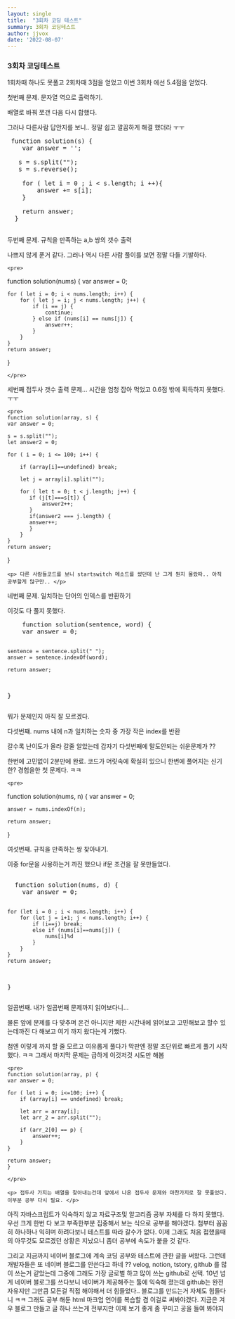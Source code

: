```yaml
---
layout: single
title:  "3회차 코딩 테스트"
summary: 3회차 코딩테스트
author: jjvox
date: '2022-08-07'
---
```


<h3> 3회차 코딩테스트 </h3>

 <div>
 <p> 1회차때 하나도 못풀고 2회차때 3점을 얻었고 이번 3회차 에선 5.4점을 얻었다. </p>
 </div>
 
 <div> 
 <p> 첫번째 문제. 문자열 역으로 출력하기. </p>
 <p> 배열로 바꿔 쪼갠 다음 다시 합했다. </p>
  <p> 그러나 다른사람 답안지를 보니.. 정말 쉽고 깔끔하게 해결 했더라 ㅜㅜ </p>
  
 <pre> function solution(s) {
    var answer = '';

   s = s.split("");
   s = s.reverse();

    for ( let i = 0 ; i < s.length; i ++){
        answer += s[i];
    }

    return answer;
  }
 </pre>
 
 </div>
  
  <div>
  <p> 두번째 문제. 규칙을 만족하는 a,b 쌍의 갯수 출력 </p>
    <p> 나쁘지 않게 푼거 같다. 그러나 역시 다른 사람 풀이를 보면 정말 다들 기발하다. </p>
    
    
    <pre>
function solution(nums) {
    var answer = 0;

    for ( let i = 0; i < nums.length; i++) {
        for ( let j = i; j < nums.length; j++) {
            if (i == j) {
                continue;
            } else if (nums[i] == nums[j]) {
                answer++;
            } 
        }
    }
    return answer;
}

    </pre>
  </div>
  
  <div>
    <p> 세번째 접두사 갯수 출력 문제... 시간을 엄청 잡아 먹었고 0.6점 밖에 획득하지 못했다. ㅜㅜ </p>
    
    <pre>
    function solution(array, s) {
    var answer = 0;

    s = s.split("");
    let answer2 = 0;

    for ( i = 0; i <= 100; i++) {

        if (array[i]==undefined) break;

        let j = array[i].split("");

        for ( let t = 0; t < j.length; j++) {
           if (j[t]===s[t]) {
               answer2++;
           }     
           if(answer2 === j.length) {
           answer++;
           }
        }         
    }
    return answer;
}
    </pre>
    
    <p> 다른 사람들코드를 보니 startswitch 메소드를 썼던데 난 그게 뭔지 몰랐따.. 아직 공부할게 많구만.. </p>
    
  </div>
  
  <div>
  <p> 네번째 문제. 일치하는 단어의 인덱스를 반환하기 </p>
  <p> 이것도 다 풀지 못했다. </p>
  <pre>
    function solution(sentence, word) {
    var answer = 0;

    sentence = sentence.split(" ");
    answer = sentence.indexOf(word);

    return answer;
  }
  </pre>
    <p> 뭐가 문제인지 아직 잘 모르겠다. </p>
  </div>
  
  <div>
    <p> 다섯번쨰. nums 내에 n과 일치하는 숫자 중 가장 작은 index를 반환</p>
    <p> 갈수록 난이도가 올라 갈줄 알았는데 갑자기 다섯번째에 말도안되는 쉬운문제가 ?? </p>
    <p> 한번에 고민없이 2분만에 완료. 코드가 머릿속에 확실히 있으니 한번에 풀어지는 신기한? 경험을한 첫 문제다. ㅋㅋ </p>
    
    <pre>
    
function solution(nums, n) {
    var answer = 0;

    answer = nums.indexOf(n);

    return answer;
}
    </pre>
    
  </div>
  
  <div>
  <p> 여섯번째. 규칙을 만족하는 쌍 찾아내기. </p>
  <p> 이중 for문을 사용하는거 까진 했으나 if문 조건을 잘 못만들었다. </p>
  <pre> 
  function solution(nums, d) {
    var answer = 0;

    for (let i = 0 ; i < nums.length; i++) {
        for (let j = i+1; j < nums.length; i++) {
            if (i==j) break;
            else if (nums[i]==nums[j]) {
                nums[i]%d 
            }
        }
    }
    return answer;
  }
  </pre>
  </div>
  
  <div>
    <p> 일곱번째. 내가 일곱번째 문제까지 읽어보다니... </p>
    <p> 물론 앞에 문제를 다 맞추며 온건 아니지만 제한 시간내에 읽어보고 고민해보고 할수 있는데까진 다 해보고 여기 까지 왔다는게 기뻤다. </p>
    <p> 첨엔 이렇게 까지 할 줄 모르고 여유롭게 풀다가 막판엔 정말 초단위로 빠르게 풀기 시작 했다. ㅋㅋ 그래서 마지막 문제는 급하게 이것저것 시도만 해봄 </p>
    
    <pre>
    function solution(array, p) {
    var answer = 0;

    for ( let i = 0; i<=100; i++) {
        if (array[i] == undefined) break;

        let arr = array[i];
        let arr_2 = arr.split("");

        if (arr_2[0] == p) {
            answer++;
        }
    }

    return answer;
    }
    
    </pre>
    
    <p> 접두사 가지는 배열을 찾아내는건데 앞에서 나온 접두사 문제와 마찬가지로 잘 못풀었다. 이부분 공부 다시 필요. </p>
  </div>
    
  <div>
    <p>
      아직 자바스크립트가 익숙하지 않고 자료구조및 알고리즘 공부 자체를 다 하지 못했다. 
    우선 크게 한번 다 보고 부족한부분 집중해서 보는 식으로 공부를 해야겠다. 첨부터 꼼꼼히 하나하나 익히며 하려다보니 테스트를 따라 갈수가 없다.
    이제 그래도 처음 접했을때의 아무것도 모르겠던 상황은 지났으니 좀더 공부에 속도가 붙을 것 같다.
  </p>
  <p>
    그리고 지금까지 네이버 블로그에 계속 코딩 공부와 테스트에 관한 글을 써왔다. 그런데 개발자들은 또 네이버 블로그를 안쓴다고 하네 ?? 
    velog, notion, tstory, github 를 많이 쓰는거 같았는데 그중에 그래도 가장 글로벌 하고 많이 쓰는 github로 선택. 
    10년 넘게 네이버 블로그를 쓰다보니 네이버가 제공해주는 툴에 익숙해 졌는데 github는 완전 자유지만 그만큼 모든걸 직접 해야해서 더 힘들었다..
    블로그를 만드는거 자체도 힘들다니 ㅋㅋ 그래도 공부 해둔 html 마크업 언어를 복습할 겸 이걸로 써봐야겠다.
    지금은 겨우 블로그 만들고 글 하나 쓰는게 전부지만 이제 보기 좋게 좀 꾸미고 공을 들여 봐야지 
  </p>
  </div>
    
    

